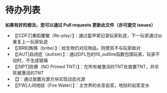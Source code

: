 # 待办列表

**如果有好的想法，您可以通过 Pull requests 更新此文件（亦可提交 issues）**
<!-- 如果想提交 Pull requests 请遵循已有格式 -->
- 【[CDFZ]重蹈覆辙（Re-play）】：通过盔甲架记录玩家轨迹，下一玩家通过tp重复上一玩家轨迹
- 【[BRB]贿赂（bribe）】：给生物仍对应物品，则使其不与玩家敌对
- 【[AUT]自闭症（autism）】：通过DFL包的fill_outline函数包围玩家，玩家不动时，不生成玻璃
- 【[NPT]防爆（NO Primed TNT）】：在所有被激活的TNT处放置TNT，并杀死被激活的TNT
- 【】：通过放置光源方块实现动态光源
- 【[FW]人间地狱（Fire Water）】：主世界的水变岩浆，地狱的岩浆变水
